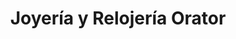 ---
title: "Joyería y Relojería Orator"
url: /san-salvador/joyeria-y-relojeria-orator/
shop: joyería
---